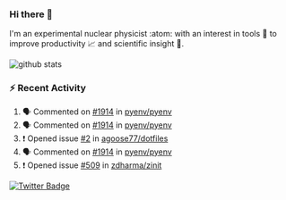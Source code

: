 ### Hi there 👋 

I'm an experimental nuclear physicist :atom: with an interest in tools :wrench: to improve productivity :chart_with_upwards_trend: and scientific insight :telescope:.

![github stats](https://github-readme-stats.vercel.app/api?username=agoose77&show_icons=true&hide_rank=true&hide_title=true&bg_color=30,e76445,904e95&text_color=efe3ec&icon_color=efe3ec)
<!--
**agoose77/agoose77** is a ✨ _special_ ✨ repository because its `README.md` (this file) appears on your GitHub profile.

Here are some ideas to get you started:

- 🔭 I’m currently working on ...
- 🌱 I’m currently learning ...
- 👯 I’m looking to collaborate on ...
- 🤔 I’m looking for help with ...
- 💬 Ask me about ...
- 📫 How to reach me: ...
- 😄 Pronouns: ...
- ⚡ Fun fact: ...
-->

### :zap: Recent Activity
<!--START_SECTION:activity-->
1. 🗣 Commented on [#1914](https://github.com/pyenv/pyenv/issues/1914) in [pyenv/pyenv](https://github.com/pyenv/pyenv)
2. 🗣 Commented on [#1914](https://github.com/pyenv/pyenv/issues/1914) in [pyenv/pyenv](https://github.com/pyenv/pyenv)
3. ❗️ Opened issue [#2](https://github.com/agoose77/dotfiles/issues/2) in [agoose77/dotfiles](https://github.com/agoose77/dotfiles)
4. 🗣 Commented on [#1914](https://github.com/pyenv/pyenv/issues/1914) in [pyenv/pyenv](https://github.com/pyenv/pyenv)
5. ❗️ Opened issue [#509](https://github.com/zdharma/zinit/issues/509) in [zdharma/zinit](https://github.com/zdharma/zinit)
<!--END_SECTION:activity-->


[![Twitter Badge](https://img.shields.io/twitter/follow/agoose77?style=flat-square&logo=Twitter&logoColor=white&color=cornflowerblue)](https://twitter.com/agoose77)
